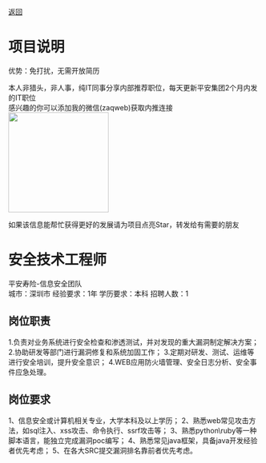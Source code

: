 [返回](../../)

# 项目说明

优势：免打扰，无需开放简历

本人非猎头，非人事，纯IT同事分享内部推荐职位，每天更新平安集团2个月内发的IT职位  
感兴趣的你可以添加我的微信(zaqweb)获取内推连接  
<img src="https://github.com/zaqweb/PA-IT-JOBS/blob/master/WechatICode.jpeg"  height="200" width="200">

如果该信息能帮忙获得更好的发展请为项目点亮Star，转发给有需要的朋友

# 安全技术工程师
平安寿险-信息安全团队  
城市：深圳市 经验要求：1年 学历要求：本科  招聘人数：1

## 岗位职责
1.负责对业务系统进行安全检查和渗透测试，并对发现的重大漏洞制定解决方案；
2.协助研发等部门进行漏洞修复和系统加固工作；
3.定期对研发、测试、运维等进行安全培训，提升安全意识；
4.WEB应用防火墙管理、安全日志分析、安全事件应急处理。

## 岗位要求
1、信息安全或计算机相关专业，大学本科及以上学历；
2、熟悉web常见攻击方法，如sql注入、xss攻击、命令执行、ssrf攻击等；
3、熟悉python\ruby等一种脚本语言，能独立完成漏洞poc编写；
4、熟悉常见java框架，具备java开发经验者优先考虑；
5、在各大SRC提交漏洞排名靠前者优先考虑。




